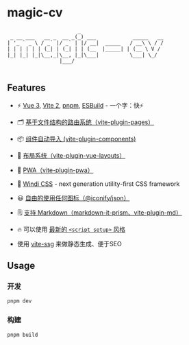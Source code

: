 # magic-cv

```
                       _                           
 _ __ ___   __ _  __ _(_) ___            _____   __
| '_ ` _ \ / _` |/ _` | |/ __|  _____   / __\ \ / /
| | | | | | (_| | (_| | | (__  |_____| | (__ \ V / 
|_| |_| |_|\__,_|\__, |_|\___|          \___| \_/  
                 |___/                             
                        
```

## Features

- ⚡️ [Vue 3](https://github.com/vuejs/vue-next), [Vite 2](https://github.com/vitejs/vite), [pnpm](https://pnpm.js.org/), [ESBuild](https://github.com/evanw/esbuild) - 一个字：快⚡️

- 🗂 [基于文件结构的路由系统（vite-plugin-pages）](./src/pages)

- 📦 [组件自动导入 (vite-plugin-components)](./src/components)

- 📑 [布局系统（vite-plugin-vue-layouts）](./src/layouts)

- 📲 [PWA（vite-plugin-pwa）](https://github.com/antfu/vite-plugin-pwa)

- 🎨 [Windi CSS](https://github.com/windicss/windicss) - next generation utility-first CSS framework

- 😃 [自由的使用任何图标（@iconify/json）](./src/components)

- 🗒 [支持 Markdown（markdown-it-prism、vite-plugin-md）](https://github.com/antfu/vite-plugin-md)

- 🔥 可以使用 [最新的 `<script setup>` 风格](https://github.com/vuejs/rfcs/pull/227)
- 使用 [vite-ssg](https://github.com/antfu/vite-ssg) 来做静态生成、便于SEO

## Usage

### 开发

```bash
pnpm dev
```

### 构建

```bash
pnpm build
```
